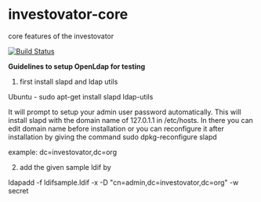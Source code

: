 investovator-core
=================

core features of the investovator

[![Build Status](https://drone.io/github.com/investovator/investovator-core/status.png)](https://drone.io/github.com/investovator/investovator-core/latest)

 **Guidelines to setup OpenLdap for testing**

 1. first install slapd and ldap utils

   Ubuntu - sudo apt-get install slapd ldap-utils

   It will prompt to setup your admin user password automatically. This will install slapd with the domain name of 127.0.1.1 in /etc/hosts. In there you can edit domain name before installation or you can reconfigure it after installation by giving the command sudo dpkg-reconfigure slapd

 example: dc=investovator,dc=org

               
 2. add the given sample ldif by 

 ldapadd -f ldifsample.ldif -x -D "cn=admin,dc=investovator,dc=org" -w secret
